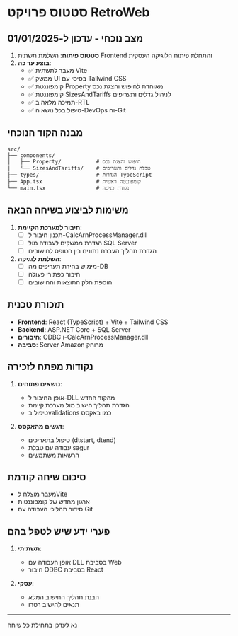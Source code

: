 # סטטוס פרויקט RetroWeb

## מצב נוכחי - עדכון ל-01/01/2025
1. **סטטוס פיתוח**: השלמת תשתית Frontend והתחלת פיתוח הלוגיקה העסקית
2. **בוצע עד כה**:
   - ✅ מעבר לתשתית Vite
   - ✅ ממשק UI בסיסי עם Tailwind CSS
   - ✅ קומפוננטת Property מאוחדת לחיפוש והצגת נכס
   - ✅ קומפוננטת SizesAndTariffs לניהול גדלים ותעריפים
   - ✅ תמיכה מלאה ב-RTL
   - ✅ טיפול בכל נושא ה-DevOps וה-Git

## מבנה הקוד הנוכחי
```
src/
├── components/
│   ├── Property/           # חיפוש והצגת נכס
│   └── SizesAndTariffs/    # טבלת גדלים ותעריפים
├── types/                  # הגדרות TypeScript
├── App.tsx                 # קומפוננטה ראשית
└── main.tsx                # נקודת כניסה
```

## משימות לביצוע בשיחה הבאה
1. **חיבור למערכת הקיימת**:
   - [ ] תכנון חיבור ל-CalcArnProcessManager.dll
   - [ ] הגדרת ממשקים לעבודה מול SQL Server
   - [ ] הגדרת תהליך העברת נתונים בין הטופס לחישובים

2. **השלמת לוגיקה**:
   - [ ] מימוש בחירת תעריפים מה-DB
   - [ ] חיבור כפתורי פעולה
   - [ ] הוספת חלק התוצאות והחישובים

## תזכורת טכנית
- **Frontend**: React (TypeScript) + Vite + Tailwind CSS
- **Backend**: ASP.NET Core + SQL Server
- **חיבורים**: ODBC ו-CalcArnProcessManager.dll
- **סביבה**: Server Amazon מרוחק

## נקודות מפתח לזכירה
1. **נושאים פתוחים**:
   - אופן החיבור ל-DLL מהקוד החדש
   - הגדרת תהליך חישוב מול מערכת קיימת
   - טיפול בvalidations כמו באקסס

2. **דגשים מהאקסס**:
   - טיפול בתאריכים (dtstart, dtend)
   - עבודה עם טבלת sagur
   - הרשאות משתמשים

## סיכום שיחה קודמת
- מעבר מוצלח לVite
- ארגון מחדש של קומפוננטות
- סידור תהליכי העבודה עם Git

## פערי ידע שיש לטפל בהם
1. **תשתיתי**:
   - אופן העבודה עם DLL בסביבת Web
   - חיבור ODBC בסביבת React

2. **עסקי**:
   - הבנת תהליך החישוב המלא
   - תנאים לחישוב רטרו

---
נא לעדכן בתחילת כל שיחה